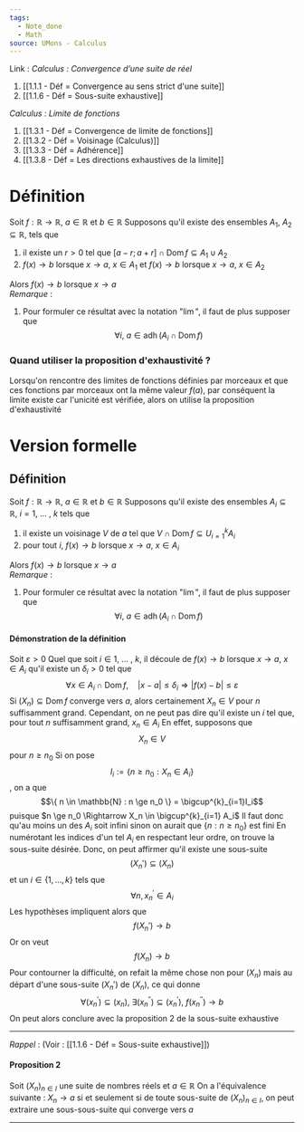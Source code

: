 ```yaml
---
tags:
  - Note_done
  - Math
source: UMons - Calculus
---
```


Link :
_Calculus : Convergence d’une suite de réel_
1. [[1.1.1 - Déf = Convergence au sens strict d'une suite]]
1. [[1.1.6 - Déf = Sous-suite exhaustive]]

_Calculus : Limite de fonctions_
1. [[1.3.1 - Déf = Convergence de limite de fonctions]]
2. [[1.3.2 - Déf = Voisinage (Calculus)]]
3. [[1.3.3 - Déf = Adhérence]]
4. [[1.3.8 - Déf = Les directions exhaustives de la limite]]

# Définition
Soit $f : \mathbb{R} \to \mathbb{R},\ a\in \mathbb{R}$ et $b\in \mathbb{R}$ 
Supposons qu'il existe des ensembles $A_1,\ A_2 \subseteq \mathbb{R}$, tels que
1. il existe un $r>0$ tel que $[a-r;a+r] \cap \operatorname{Dom}f \subseteq A_1 \cup A_2$ 
2. $f(x) \to b$ lorsque $x \to a,\ x \in A_1$ et $f(x) \to b$ lorsque $x \to a,\ x \in A_2$ 

Alors $f(x) \to b$ lorsque $x \to a$
\
_Remarque_ :
1. Pour formuler ce résultat avec la notation "$\lim$", il faut de plus supposer que $$\forall i,\ a \in \operatorname{adh}(A_i \cap \operatorname{Dom} f)$$

### Quand utiliser la proposition d'exhaustivité ?
Lorsqu'on rencontre des limites de fonctions définies par morceaux et que ces fonctions par morceaux ont la même valeur $f(a)$, par conséquent la limite existe car l'unicité est vérifiée, alors on utilise la proposition d'exhaustivité
# Version formelle
## Définition
Soit $f : \mathbb{R} \to \mathbb{R},\ a\in \mathbb{R}$ et $b\in \mathbb{R}$ 
Supposons qu'il existe des ensembles $A_i \subseteq \mathbb{R},\ i= 1,\ ...\ ,\ k$ tels que 
1. il existe un voisinage $V$ de $a$ tel que $V \cap \operatorname{Dom} f \subseteq U^{k}_{i = 1} A_i$ 
2. pour tout $i,\ f(x) \to b$ lorsque $x \to a,\ x \in A_i$

Alors $f(x) \to b$ lorsque $x \to a$ 
\
_Remarque_ :
1. Pour formuler ce résultat avec la notation "$\lim$", il faut de plus supposer que $$\forall i,\ a \in \operatorname{adh}(A_i \cap \operatorname{Dom} f)$$

#### Démonstration de la définition
Soit $\varepsilon > 0$
Quel que soit $i \in {1,\ ...\ ,\ k}$, il découle de $f(x) \to b$ lorsque $x \to a,\ x \in A_i$ qu'il existe un $\delta_i > 0$ tel que $$\forall x\in A_i\cap\operatorname{Dom}f,\quad|x-a|\leqslant\delta_i\Rightarrow|f(x)-b|\leqslant\varepsilon$$
Si $(X_n) \subseteq \operatorname{Dom} f$ converge vers $a$, alors certainement $X_n \in V$ pour $n$ suffisamment grand. Cependant, on ne peut pas dire qu'il existe un $i$ tel que, pour tout $n$ suffisamment grand, $x_n \in A_i$
En effet, supposons que $$X_n \in V$$ pour $n \ge n_0$ 
Si on pose $$I_i := \{ n \ge n_0 : X_n \in A_i \}$$, on a que $$\{ n \in \mathbb{N} : n \ge n_0 \} = \bigcup^{k}_{i=1}I_i$$ puisque $n \ge n_0 \Rightarrow X_n \in \bigcup^{k}_{i=1} A_i$
Il faut donc qu'au moins un des $A_i$ soit infini sinon on aurait que $\{ n : n \ge n_0 \}$ est fini
En numérotant les indices d'un tel $A_i$ en respectant leur ordre, on trouve la sous-suite désirée.
Donc, on peut affirmer qu'il existe une sous-suite $$(X_n') \subseteq (X_n)$$ et un $i\in\{1,\ldots,k\}$ tels que $$\forall n,x_n^{\prime}\in A_i$$Les hypothèses impliquent alors que $$f(X_n') \to b$$Or on veut $$f(X_n) \to b$$
Pour contourner la difficulté, on refait la même chose non pour $(X_n)$ mais au départ d'une sous-suite $(X_n')$ de $(X_n)$, ce qui donne $$\forall(x_n^{\prime})\subseteq(x_n),~\exists(x_n^{\prime\prime})\subseteq(x_n^{\prime}),~f(x_n^{\prime\prime})\to b$$On peut alors conclure avec la proposition 2 de la sous-suite exhaustive

---
_Rappel_ : (Voir : [[1.1.6 - Déf = Sous-suite exhaustive]])
#### Proposition 2
Soit $(X_n)_{n \in I}$ une suite de nombres réels et $a \in \mathbb{R}$ 
On a l'équivalence suivante : $X_n \rightarrow a$ si et seulement si de toute sous-suite de $(X_n)_{n \in I}$, on peut extraire une sous-sous-suite qui converge vers $a$ 

---

